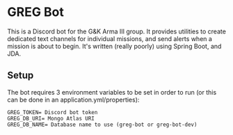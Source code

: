 # GREG Bot
This is a Discord bot for the G&K Arma III group. It provides utilities to create
dedicated text channels for individual missions, and send alerts when a mission is
about to begin. It's written (really poorly) using Spring Boot, and JDA.

## Setup
The bot requires 3 environment variables to be set in order to run (or this can be done in an application.yml/properties):
```
GREG_TOKEN= Discord bot token
GREG_DB_URI= Mongo Atlas URI
GREG_DB_NAME= Database name to use (greg-bot or greg-bot-dev)
```
